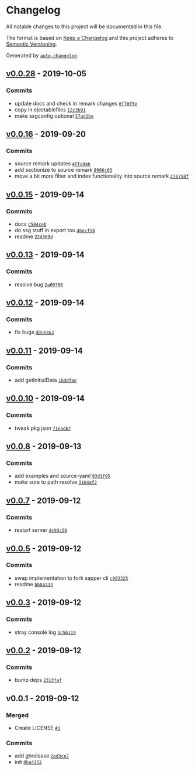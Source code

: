 # Changelog

All notable changes to this project will be documented in this file.

The format is based on [Keep a Changelog](https://keepachangelog.com/en/1.0.0/)
and this project adheres to [Semantic Versioning](https://semver.org/spec/v2.0.0.html).

Generated by [`auto-changelog`](https://github.com/CookPete/auto-changelog).

## [v0.0.28](https://github.com/sw-yx/ssg/compare/v0.0.16...v0.0.28) - 2019-10-05

### Commits

- update docs and check in remark changes [`6ff0f5e`](https://github.com/sw-yx/ssg/commit/6ff0f5efb060a5a0eb3aef9ebd00bac3e2c1e80d)
- copy in ejectablefiles [`12c3b91`](https://github.com/sw-yx/ssg/commit/12c3b91b48f842ae113476eafb81ee38cd08c16f)
- make ssgconfig optional [`57ad2be`](https://github.com/sw-yx/ssg/commit/57ad2befc0c8d6e18095056766830b2053255004)

## [v0.0.16](https://github.com/sw-yx/ssg/compare/v0.0.15...v0.0.16) - 2019-09-20

### Commits

- source remark updates [`4ffcdab`](https://github.com/sw-yx/ssg/commit/4ffcdabb2b5b571060b481b5637e19c0da3eabd9)
- add sectionize to source remark [`8906c03`](https://github.com/sw-yx/ssg/commit/8906c036d5fab2df2fd9732f51ec78ac54c26a49)
- move a bit more filter and index functionality into source remark [`c7e758f`](https://github.com/sw-yx/ssg/commit/c7e758f6c702b11707d190861e29a2dd46b317e5)

## [v0.0.15](https://github.com/sw-yx/ssg/compare/v0.0.13...v0.0.15) - 2019-09-14

### Commits

- docs [`c504ceb`](https://github.com/sw-yx/ssg/commit/c504ceb9117fcd9d98bf581907ce7f24d1922e52)
- do ssg stuff in export too [`46ecf58`](https://github.com/sw-yx/ssg/commit/46ecf58e97c04494773634859125cca4fb9f129a)
- readme [`22d369d`](https://github.com/sw-yx/ssg/commit/22d369d45d9f285fea74869f6c7488715bc57333)

## [v0.0.13](https://github.com/sw-yx/ssg/compare/v0.0.12...v0.0.13) - 2019-09-14

### Commits

- resolve bug [`2a00780`](https://github.com/sw-yx/ssg/commit/2a007804ea118e1817f1378216ab59bd875641af)

## [v0.0.12](https://github.com/sw-yx/ssg/compare/v0.0.11...v0.0.12) - 2019-09-14

### Commits

- fix bugs [`d0ce363`](https://github.com/sw-yx/ssg/commit/d0ce36346e83c9e3427ab4619d77901f3388eb58)

## [v0.0.11](https://github.com/sw-yx/ssg/compare/v0.0.10...v0.0.11) - 2019-09-14

### Commits

- add getInitialData [`1bddf0e`](https://github.com/sw-yx/ssg/commit/1bddf0e3fc7b599f64c205c255732beee6765eb3)

## [v0.0.10](https://github.com/sw-yx/ssg/compare/v0.0.8...v0.0.10) - 2019-09-14

### Commits

- tweak pkg json [`71ead67`](https://github.com/sw-yx/ssg/commit/71ead67b0b69d03ac067717479c5789c06b21c07)

## [v0.0.8](https://github.com/sw-yx/ssg/compare/v0.0.7...v0.0.8) - 2019-09-13

### Commits

- add examples and source-yaml [`93d1f95`](https://github.com/sw-yx/ssg/commit/93d1f953ec72308d4cef15da15703e61c78a4632)
- make sure to path resolve [`3164af2`](https://github.com/sw-yx/ssg/commit/3164af2ec9e8b6f8b6535f982561acd71b335411)

## [v0.0.7](https://github.com/sw-yx/ssg/compare/v0.0.5...v0.0.7) - 2019-09-12

### Commits

- restart server [`dc93c50`](https://github.com/sw-yx/ssg/commit/dc93c50edae44054c1008538609bcffcc2c27c88)

## [v0.0.5](https://github.com/sw-yx/ssg/compare/v0.0.3...v0.0.5) - 2019-09-12

### Commits

- swap implementation to fork sapper cli [`c903325`](https://github.com/sw-yx/ssg/commit/c903325cf370772645c10283b40cb2d29f75ff37)
- readme [`bb84333`](https://github.com/sw-yx/ssg/commit/bb84333ff88e622623611f4d377f35377458f20a)

## [v0.0.3](https://github.com/sw-yx/ssg/compare/v0.0.2...v0.0.3) - 2019-09-12

### Commits

- stray console log [`3c5b119`](https://github.com/sw-yx/ssg/commit/3c5b119399ae1e8f15d7bb60de4290e985081c0c)

## [v0.0.2](https://github.com/sw-yx/ssg/compare/v0.0.1...v0.0.2) - 2019-09-12

### Commits

- bump deps [`2313faf`](https://github.com/sw-yx/ssg/commit/2313fafb1f20ca47d52f03b909e92674e4b8b8c2)

## v0.0.1 - 2019-09-12

### Merged

- Create LICENSE [`#1`](https://github.com/sw-yx/ssg/pull/1)

### Commits

- add ghrelease [`2ed3ce7`](https://github.com/sw-yx/ssg/commit/2ed3ce7e26fffab65b0b0f54b26c6b01a3e6f768)
- init [`0ba4252`](https://github.com/sw-yx/ssg/commit/0ba4252f39dbac35f89e588ef82b155c4ec9de63)
